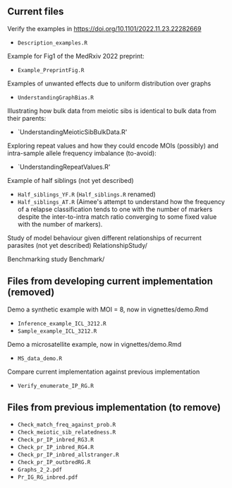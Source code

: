 ## Current files

Verify the examples in https://doi.org/10.1101/2022.11.23.22282669
- `Description_examples.R`

Example for Fig1 of the MedRxiv 2022 preprint: 
- `Example_PreprintFig.R`

Examples of unwanted effects due to uniform distribution over graphs
- `UnderstandingGraphBias.R`

Illustrating how bulk data from meiotic sibs is identical to bulk data from their parents:
- `UnderstandingMeioticSibBulkData.R'

Exploring repeat values and how they could encode MOIs (possibly) and intra-sample allele frequency imbalance (to-avoid):
- `UnderstandingRepeatValues.R'

Example of half siblings (not yet described)
- `Half_siblings_YF.R` (`Half_siblings.R` renamed)
- `Half_siblings_AT.R` (Aimee's attempt to understand how the frequency of a relapse classification tends to one with the number of markers despite the inter-to-intra match ratio converging to some fixed value with the number of markers). 

Study of model behaviour given different relationships of recurrent parasites (not yet described)
RelationshipStudy/

Benchmarking study
Benchmark/

 


## Files from developing current implementation (removed)

Demo a synthetic example with MOI = 8, now in vignettes/demo.Rmd
- `Inference_example_ICL_3212.R`
- `Sample_example_ICL_3212.R`

Demo a microsatellite example, now in vignettes/demo.Rmd
- `MS_data_demo.R`

Compare current implementation against previous implementation
- `Verify_enumerate_IP_RG.R`

## Files from previous implementation (to remove)

- `Check_match_freq_against_prob.R`
- `Check_meiotic_sib_relatedness.R`
- `Check_pr_IP_inbred_RG3.R`
- `Check_pr_IP_inbred_RG4.R`
- `Check_pr_IP_inbred_allstranger.R`
- `Check_pr_IP_outbredRG.R`
- `Graphs_2_2.pdf`
- `Pr_IG_RG_inbred.pdf`